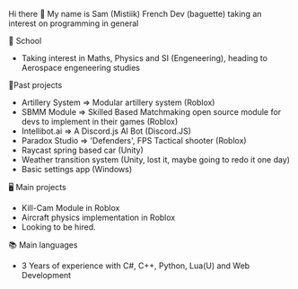 Hi there 👋 My name is Sam (Mistiik) French Dev (baguette) taking an interest on programming in general

📖 School

  - Taking interest in Maths, Physics and SI (Engeneering), heading to Aerospace engeneering studies

💨Past projects

 - Artillery System => Modular artillery system (Roblox)
 - SBMM Module => Skilled Based Matchmaking open source module for devs to implement in their games (Roblox)
 - Intellibot.ai => A Discord.js AI Bot (Discord.JS)
 - Paradox Studio => 'Defenders', FPS Tactical shooter (Roblox) 
 - Raycast spring based car (Unity)
 - Weather transition system (Unity, lost it, maybe going to redo it one day) 
 - Basic settings app (Windows)

🖥️ Main projects
 - Kill-Cam Module in Roblox 
 - Aircraft physics implementation in Roblox
 - Looking to be hired.

📚 Main languages
 - 3 Years of experience with C#, C++, Python, Lua(U) and Web Development
